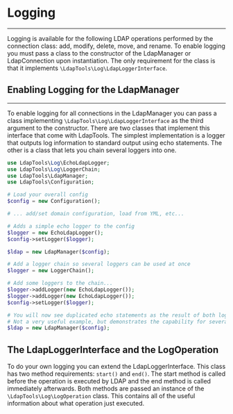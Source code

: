 # Logging
---------

Logging is available for the following LDAP operations performed by the connection class: add, modify, delete, move, and
rename. To enable logging you must pass a class to the constructor of the LdapManager or LdapConnection upon instantiation.
The only requirement for the class is that it implements `\LdapTools\Log\LdapLoggerInterface`.
 
## Enabling Logging for the LdapManager
---------------------------------------

To enable logging for all connections in the LdapManager you can pass a class implementing `\LdapTools\Log\LdapLoggerInterface`
as the third argument to the constructor. There are two classes that implement this interface that come with LdapTools.
The simplest implementation is a logger that outputs log information to standard output using echo statements. The other
is a class that lets you chain several loggers into one.

```php
use LdapTools\Log\EchoLdapLogger;
use LdapTools\Log\LoggerChain;
use LdapTools\LdapManager;
use LdapTools\Configuration;

# Load your overall config
$config = new Configuration();

# ... add/set domain configuration, load from YML, etc...

# Adds a simple echo logger to the config
$logger = new EchoLdapLogger();
$config->setLogger($logger);

$ldap = new LdapManager($config);

# Add a logger chain so several loggers can be used at once
$logger = new LoggerChain();

# Add some loggers to the chain...
$logger->addLogger(new EchoLdapLogger());
$logger->addLogger(new EchoLdapLogger());
$config->setLogger($logger);

# You will now see duplicated echo statements as the result of both loggers.
# Not a very useful example, but demonstrates the capability for several logging mechanisms.
$ldap = new LdapManager($config);
```

## The LdapLoggerInterface and the LogOperation

To do your own logging you can extend the LdapLoggerInterface. This class has two method requirements: `start()` and `end()`.
The start method is called before the operation is executed by LDAP and the end method is called immediately afterwards.
Both methods are passed an instance of the `\LdapTools\Log\LogOperation` class. This contains all of the useful information
about what operation just executed.
